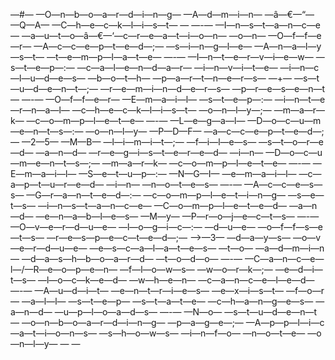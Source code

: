 ﻿—#— —O—n—b—o—a—r—d—i—n—g— —A—d—m—i—n— —â—€—“— —Q—A— —C—h—e—c—k—l—i—s—t—
—
—-— —I—n—s—t—a—n—c—e— —a—u—t—o—â—€—‘—c—r—e—a—t—i—o—n— —o—n— —O—f—f—e—r— —A—c—c—e—p—t—e—d—;— —s—i—n—g—l—e— —A—n—a—l—y—s—t— —t—e—m—p—l—a—t—e—
—-— —I—n—t—e—r—v—i—e—w— —s—t—e—p—:— —c—a—l—e—n—d—a—r— —i—n—v—i—t—e— —i—n—c—l—u—d—e—s— —b—o—t—h— —p—a—r—t—n—e—r—s— —+— —s—t—u—d—e—n—t—;— —r—e—m—i—n—d—e—r—s— —p—r—e—s—e—n—t—
—-— —O—f—f—e—r— —E—m—a—i—l— —s—t—e—p—:— —i—n—t—e—r—n—a—l— —c—h—e—c—k—l—i—s—t— —o—n—l—y—;— —m—a—r—k— —c—o—m—p—l—e—t—e—
—-— —L—e—g—a—l— —D—o—c—u—m—e—n—t—s—:— —o—n—l—y— —P—D—F— —a—c—c—e—p—t—e—d—;— —2—5— —M—B— —l—i—m—i—t—;— —f—i—l—e—s— —s—t—o—r—e—d— —a—n—d— —r—e—g—i—s—t—e—r—e—d— —i—n— —D—o—c—u—m—e—n—t—s—;— —m—a—r—k— —c—o—m—p—l—e—t—e—
—-— —E—m—a—i—l— —S—e—t—u—p—:— —N—G—I— —e—m—a—i—l— —c—a—p—t—u—r—e—d— —i—n— —n—o—t—e—s—
—-— —A—c—c—e—s—s— —G—r—a—n—t—e—d—:— —c—o—m—p—l—e—t—i—n—g— —s—e—t—s— —i—n—s—t—a—n—c—e— —C—o—m—p—l—e—t—e—d— —a—n—d— —e—n—a—b—l—e—s— —M—y— —P—r—o—j—e—c—t—s—
—-— —O—v—e—r—d—u—e— —l—o—g—i—c—:— —d—u—e— —o—f—f—s—e—t—s— —r—e—s—p—e—c—t—e—d—;— —>—3— —d—a—y—s— —o—v—e—r—d—u—e— —e—s—c—a—l—a—t—e—s— —t—o— —a—d—m—i—n— —d—a—s—h—b—o—a—r—d— —t—o—d—o—
—-— —C—a—n—c—e—l—/—R—e—o—p—e—n— —f—l—o—w—s— —w—o—r—k—;— —e—d—i—t—s— —l—o—c—k—e—d— —w—h—e—n— —c—a—n—c—e—l—e—d—
—-— —A—u—d—i—t— —e—n—t—r—i—e—s— —e—x—i—s—t— —f—o—r— —a—l—l— —s—t—e—p— —s—t—a—t—e— —c—h—a—n—g—e—s— —a—n—d— —u—p—l—o—a—d—s—
—-— —N—o— —s—t—u—d—e—n—t— —o—n—b—o—a—r—d—i—n—g— —p—a—g—e—;— —A—p—p—l—i—c—a—t—i—o—n—s— —s—h—o—w—s— —i—n—f—o— —n—o—t—e— —o—n—l—y——
—
